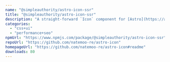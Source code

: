 ```yaml
---
name: "@simpleauthority/astro-icon-ssr"
title: "@simpleauthority/astro-icon-ssr"
description: "A straight-forward `Icon` component for [Astro](https://astro.build)."
categories:
  - "css+ui"
  - "performance+seo"
npmUrl: "https://www.npmjs.com/package/@simpleauthority/astro-icon-ssr"
repoUrl: "https://github.com/natemoo-re/astro-icon"
homepageUrl: "https://github.com/natemoo-re/astro-icon#readme"
downloads: 80
---
```

